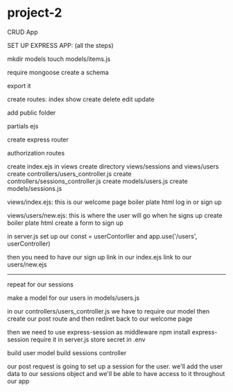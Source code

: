 # project-2
CRUD App

SET UP EXPRESS APP:
(all the steps)

mkdir models
touch models/items.js

require mongoose
create a schema

export it

create routes:
index
show
create
delete
edit
update

add public folder

partials ejs

create express router

authorization routes

create index.ejs in views
create directory views/sessions and views/users
create controllers/users_controller.js
create controllers/sessions_controller.js
create models/users.js
create models/sessions.js

views/index.ejs:
this is our welcome page
boiler plate html
log in
or
sign up

views/users/new.ejs:
this is where the user will go when he signs up
create boiler plate html
create a form to sign up

in server.js
set up our const = userContorller
and
app.use('/users', userController)

then you need to have our sign up link in our index.ejs link to our users/new.ejs

---

repeat for our sessions

make a model for our users in models/users.js

in our controllers/users_controller.js we have to require our model
then create our post route
and then rediret back to our welcome page

then we need to use express-session as middleware
npm install express-session
require it in server.js
store secret in .env

build user model
build sessions controller

our post request is going to set up a session for the user. we'll add the user data to our sessions object and we'll be able to have access to it throughout our app
